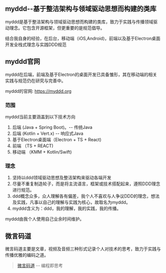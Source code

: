 ## myddd--基于整洁架构与领域驱动思想而构建的类库

myddd是基于整洁架构与领域驱动思想而构建的类库，致力于实践与传播领域驱动理念。它包含开源框架，但更重要的是规范倡导。

结合我自身的经验，在后台，移动端（iOS,Android)，前端以及基于Electron桌面开发全栈式理念与实践DDD规范

## myddd官网

myddd在后端，前端及基于Electron的桌面开发已具备雏形，其在移动端的相关实践与规范仍在研究与完善中。

myddd的官网: https://myddd.org

### 范围

myddd当前主要涵盖到以下技术方向

1. 后端 (Java + Spring Boot)。-- 传统Java
2. 后端 (Kotlin + Vert.x) -- 响应式Java
3. 基于Electron桌面端（Electron + TS + React)
4. 前端 （TS + REACT)
5. 移动端 （KMM + Kotlin/Swift)

### 理念

1. 坚持以ddd领域驱动思想及整洁架构来驱动各端开发
2. 尽量不重复制造轮子，而是将主流语言，框架或技术搭配起来，遵照DDD理念进行规范。
3. ddd概念众多，众人理解各有偏差，我个人不喜欢与人争议DDD的理念，想法及实践，凡事以自己的理解与实践为核心，故取名为myddd。
4. myddd含义为：ddd，我的理解，我的实践，我的传播。

myddd由我个人使用自己业余时间维护。

## 微言码道

微言码道主要是文章，视频及音频三种形式记录个人对技术的思考，致力于实践与传播优雅的编码之道。

> [微言码道](https://taoofcoding.tech) -- 编程即思考
